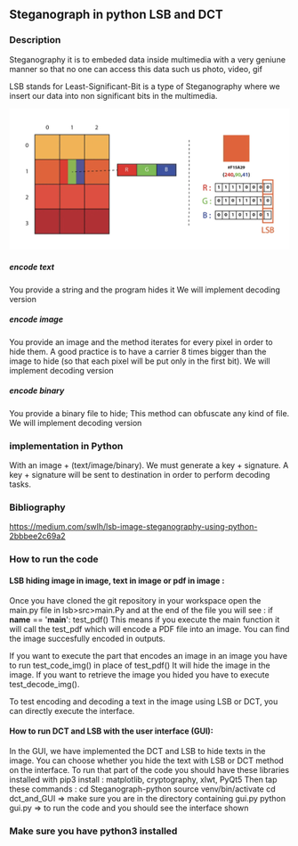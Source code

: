 ## Steganograph in python LSB and DCT 
### Description

Steganography it is to embeded data inside multimedia with a very geniune manner so that no one can access this data such us photo, video, gif

LSB stands for Least-Significant-Bit is a type of Steganography where we insert our data into non significant bits in the multimedia.

![image](LSB.png "Titre de l'image")

##### encode text

You provide a string and the program hides it
We will implement decoding version

##### encode image

You provide an image and the method iterates for every pixel in order to hide them. A good practice is to have a carrier 8 times bigger than the image to hide (so that each pixel will be put only in the first bit).
We will implement decoding version

##### encode binary

You provide a binary file to hide; This method can obfuscate any kind of file.
We will implement decoding version

### implementation in Python

With an image + (text/image/binary). We must generate a key + signature.
A key + signature will be sent to destination in order to perform decoding tasks.

### Bibliography

https://medium.com/swlh/lsb-image-steganography-using-python-2bbbee2c69a2


### How to run the code
#### LSB hiding image in image, text in image or pdf in image :
Once you have cloned the git repository in your workspace open the main.py file in lsb>src>main.Py  and at the end of the file you will see : 
if __name__ == '__main__':
    test_pdf()
This means if you execute the main function it will call the test_pdf which will encode a PDF file into an image. You can find the image succesfully encoded in outputs.


If you want to execute the part that encodes an image in an image you have to run test_code_img() in place of test_pdf()
It will hide the image in the image.
If you want to retrieve the image you hided you have to execute test_decode_img().

To test encoding and decoding a text in the image using LSB or DCT, you can directly execute the interface.

#### How to run DCT and LSB with the user interface (GUI):
In the GUI, we have implemented the DCT and LSB to hide texts in the image. You can choose whether you hide the text with LSB or DCT method on the interface. 
To run that part of the code you should have these libraries installed with pip3 install : matplotlib, cryptography, xlwt, PyQt5
Then tap these commands : 
cd Steganograph-python
source venv/bin/activate
cd dct_and_GUI => make sure you are in the directory containing gui.py
python gui.py => to run the code and you should see the interface shown

### Make sure you have python3 installed 

